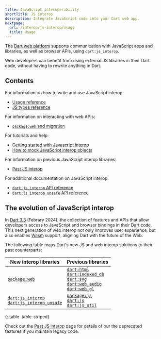 ```yaml
---
title: JavaScript interoperability
shortTitle: JS interop
description: Integrate JavaScript code into your Dart web app.
nextpage:
  url: /interop/js-interop/usage
  title: Usage
---
```


The [Dart web platform](/overview#web-platform) supports communication with
JavaScript apps and libraries, as well as browser APIs, using `dart:js_interop`.

Web developers can benefit from using external JS libraries in their Dart code,
without having to rewrite anything in Dart.

## Contents

For information on how to write and use JavaScript interop:
  * [Usage reference]
  * [JS types reference]

For information on interacting with web APIs:
  * [`package:web` and migration]

For tutorials and help:
  * [Getting started with Javascript interop]
  * [How to mock JavaScript interop objects]

For information on previous JavaScript interop libraries:
  * [Past JS interop]

For additional documentation on JavaScript interop:
  * [`dart:js_interop` API reference]
  * [`dart:js_interop_unsafe` API reference]

[Usage reference]: /interop/js-interop/usage
[JS types reference]: /interop/js-interop/js-types
[`package:web` and migration]: /interop/js-interop/package-web
[Getting started with Javascript interop]: /interop/js-interop/start
[How to mock JavaScript interop objects]: /interop/js-interop/mock
[Past JS interop]: /interop/js-interop/past-js-interop
[`dart:js_interop` API reference]: {{site.dart-api}}/dart-js_interop/
[`dart:js_interop_unsafe` API reference]: {{site.dart-api}}/dart-js_interop_unsafe/

## The evolution of JavaScript interop

In [Dart 3.3][] (Febrary 2024), the collection of features and APIs that 
allow developers access to JavaScript and browser bindings in their Dart code.
This next generation of web interop not only improves user experience,
but also enables [Wasm][] support, aligning Dart with the future of the Web.

The following table maps Dart's new JS and web interop solutions to
their past counterparts:

| New interop libraries        | Previous libraries                       |
|------------------------------|------------------------------------------|
| [`package:web`][] | [`dart:html`][] <br> [`dart:indexed_db`][] <br> [`dart:svg`][] <br> [`dart:web_audio`][] <br> [`dart:web_gl`][] |
| [`dart:js_interop`][] <br> [`dart:js_interop_unsafe`][] | [`package:js`][] <br> [`dart:js`][] <br> [`dart:js_util`][] |

{:.table .table-striped}

Check out the [Past JS interop][] page for details of our the deprecated
features if you maintain legacy code.

[Dart 3.3]: https://blog.dart.dev/dart-3-3-325bf2bf6c13
[Wasm]: /web/wasm
[`package:web`]: {{site.pub-pkg}}/web
[`dart:html`]: {{site.dart-api}}/dart-html/
[`dart:svg`]: {{site.dart-api}}/dart-svg/
[`dart:indexed_db`]: {{site.dart-api}}/dart-indexed_db/
[`dart:web_audio`]: {{site.dart-api}}/dart-web_audio/
[`dart:web_gl`]: {{site.dart-api}}/dart-web_gl/
[`dart:js_interop`]: {{site.dart-api}}/dart-js_interop/
[`dart:js_interop_unsafe`]: {{site.dart-api}}/dart-js_interop_unsafe/
[`package:js`]: {{site.pub-api}}/js
[`dart:js`]: {{site.dart-api}}/dart-js/
[`dart:js_util`]: {{site.dart-api}}/dart-js_util/
[Past JS interop]: /interop/js-interop/past-js-interop/
